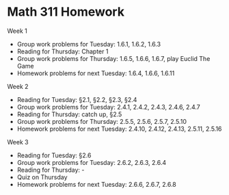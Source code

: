 # Math 311 Homework

Week 1
* Group work problems for Tuesday: 1.6.1, 1.6.2, 1.6.3
* Reading for Thursday: Chapter 1
* Group work problems for Thursday: 1.6.5, 1.6.6, 1.6.7, play Euclid The Game
* Homework problems for next Tuesday: 1.6.4, 1.6.6, 1.6.11

Week 2
* Reading for Tuesday: §2.1, §2.2, §2.3, §2.4
* Group work problems for Tuesday: 2.4.1, 2.4.2, 2.4.3, 2.4.6, 2.4.7
* Reading for Thursday: catch up, §2.5
* Group work problems for Thursday: 2.5.5, 2.5.6, 2.5.7, 2.5.10
* Homework problems for next Tuesday: 2.4.10, 2.4.12, 2.4.13, 2.5.11, 2.5.16

Week 3
* Reading for Tuesday: §2.6
* Group work problems for Tuesday: 2.6.2, 2.6.3, 2.6.4
* Reading for Thursday: -
* Quiz on Thursday
* Homework problems for next Tuesday: 2.6.6, 2.6.7, 2.6.8
